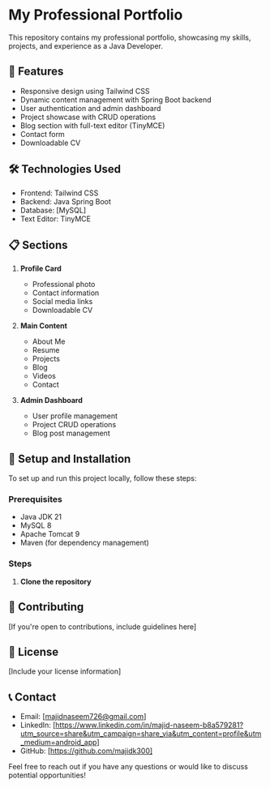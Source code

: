 # My Professional Portfolio

This repository contains my professional portfolio, showcasing my skills, projects, and experience as a Java Developer.

## 🚀 Features

- Responsive design using Tailwind CSS
- Dynamic content management with Spring Boot backend
- User authentication and admin dashboard
- Project showcase with CRUD operations
- Blog section with full-text editor (TinyMCE)
- Contact form
- Downloadable CV

## 🛠️ Technologies Used

- Frontend: Tailwind CSS
- Backend: Java Spring Boot
- Database: [MySQL]
- Text Editor: TinyMCE

## 📋 Sections

1. **Profile Card**
   - Professional photo
   - Contact information
   - Social media links
   - Downloadable CV

2. **Main Content**
   - About Me
   - Resume
   - Projects
   - Blog
   - Videos
   - Contact

3. **Admin Dashboard**
   - User profile management
   - Project CRUD operations
   - Blog post management

## 🔧 Setup and Installation

To set up and run this project locally, follow these steps:

### Prerequisites

- Java JDK 21
- MySQL 8
- Apache Tomcat 9
- Maven (for dependency management)

### Steps

1. **Clone the repository**

## 🤝 Contributing

[If you're open to contributions, include guidelines here]

## 📄 License

[Include your license information]

## 📞 Contact

- Email: [majidnaseem726@gmail.com]
- LinkedIn: [https://www.linkedin.com/in/majid-naseem-b8a579281?utm_source=share&utm_campaign=share_via&utm_content=profile&utm_medium=android_app]
- GitHub: [https://github.com/majidk300]

Feel free to reach out if you have any questions or would like to discuss potential opportunities!
